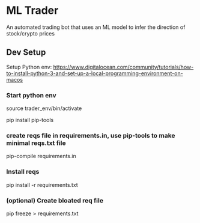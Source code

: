 # ML Trader

An automated trading bot that uses an ML model to infer the direction of stock/crypto prices


## Dev Setup
Setup Python env:
https://www.digitalocean.com/community/tutorials/how-to-install-python-3-and-set-up-a-local-programming-environment-on-macos


### Start python env
source trader_env/bin/activate


pip install pip-tools

### create reqs file in requirements.in, use pip-tools to make minimal reqs.txt file
pip-compile requirements.in





### Install reqs
pip install -r requirements.txt



### (optional) Create bloated req file
pip freeze > requirements.txt

